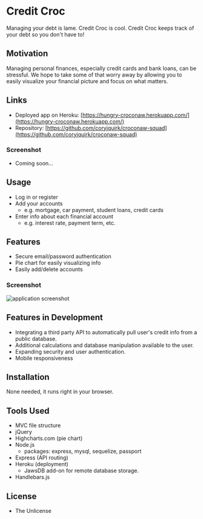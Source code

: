 # Credit Croc
Managing your debt is lame. Credit Croc is cool. Credit Croc keeps track of your debt so you don't have to!

## Motivation
Managing personal finances, especially credit cards and bank loans, can be stressful. We hope to take some of that worry away by allowing you to easily visualize your financial picture and focus on what matters.

## Links
* Deployed app on Heroku: [https://hungry-croconaw.herokuapp.com/](https://hungry-croconaw.herokuapp.com/)
* Repository: [https://github.com/coryjquirk/croconaw-squad](https://github.com/coryjquirk/croconaw-squad)
### Screenshot
* Coming soon...

## Usage
* Log in or register
* Add your accounts
    * e.g. mortgage, car payment, student loans, credit cards
* Enter info about each financial account
    * e.g. interest rate, payment term, etc.

## Features
* Secure email/password authentication
* Pie chart for easily visualizing info
* Easily add/delete accounts

### Screenshot
<img src="https://coryjquirk.github.io/weather-dashboard/screenshot.PNG" alt="application screenshot">

## Features in Development
* Integrating a third party API to automatically pull user's credit info from a public database.
* Additional calculations and database manipulation available to the user.
* Expanding security and user authentication.
* Mobile responsiveness

## Installation
None needed, it runs right in your browser.

## Tools Used
* MVC file structure
* jQuery
* Highcharts.com (pie chart)
* Node.js
    * packages: express, mysql, sequelize, passport
* Express (API routing)
* Heroku (deployment)
    * JawsDB add-on for remote database storage.
* Handlebars.js

## License
* The Unlicense